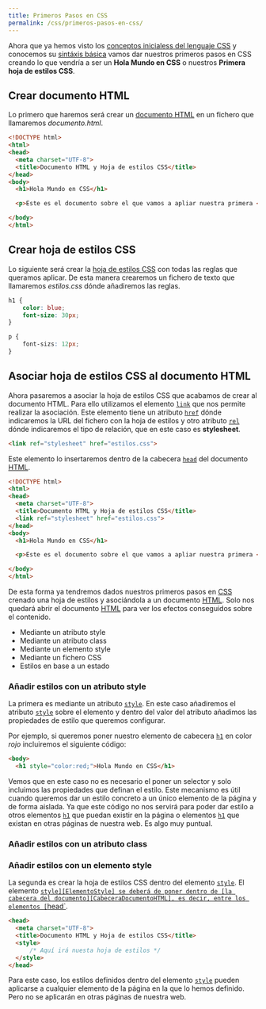 ```yaml
---
title: Primeros Pasos en CSS
permalink: /css/primeros-pasos-en-css/
---
```


Ahora que ya hemos visto los [conceptos inicialess del lenguaje CSS][QueEsCSS] y conocemos su [sintáxis básica][SintaxisBasica] vamos dar nuestros primeros pasos en CSS creando lo que vendría a ser un **Hola Mundo en CSS** o nuestros **Primera hoja de estilos CSS**.

## Crear documento HTML
Lo primero que haremos será crear un [documento HTML][DocumentoHTML] en un fichero que llamaremos *documento.html*.

~~~html
<!DOCTYPE html>
<html>
<head>
  <meta charset="UTF-8">
  <title>Documento HTML y Hoja de estilos CSS</title>
</head>
<body>
  <h1>Hola Mundo en CSS</h1>    

  <p>Este es el documento sobre el que vamos a apliar nuestra primera <em>hoja de estilos CSS.</em></p>

</body>
</html>
~~~

## Crear hoja de estilos CSS
Lo siguiente será crear la [hoja de estilos CSS][CSS] con todas las reglas que queramos aplicar. De esta manera crearemos un fichero de texto que llamaremos *estilos.css* dónde añadiremos las reglas.

~~~css
h1 {
    color: blue;
    font-size: 30px;
}

p {
    font-sizs: 12px;
}
~~~

## Asociar hoja de estilos CSS al documento HTML
Ahora pasaremos a asociar la hoja de estilos CSS que acabamos de crear al documento HTML. Para ello utilizamos el elemento [`link`][link] que nos permite realizar la asociación. Este elemento tiene un atributo [`href`][link.href] dónde indicaremos la URL del fichero con la hoja de estilos y otro atributo [`rel`][link.rel] dónde indicaremos el tipo de relación, que en este caso es **stylesheet**.

~~~html
<link ref="stylesheet" href="estilos.css">
~~~~

Este elemento lo insertaremos dentro de la cabecera [`head`][head] del documento [HTML][HTML].

~~~html
<!DOCTYPE html>
<html>
<head>
  <meta charset="UTF-8">
  <title>Documento HTML y Hoja de estilos CSS</title>
  <link ref="stylesheet" href="estilos.css">
</head>
<body>
  <h1>Hola Mundo en CSS</h1>    

  <p>Este es el documento sobre el que vamos a apliar nuestra primera <em>hoja de estilos CSS.</em></p>

</body>
</html>
~~~

De esta forma ya tendremos dados nuestros primeros pasos en [CSS][CSS] crenado una hoja de estilos y asociándola a un documento [HTML][HTML]. Solo nos quedará abrir el documento [HTML][HTML] para ver los efectos conseguidos sobre el contenido.






* Mediante un atributo style
* Mediante un atributo class
* Mediante un elemento style
* Mediante un fichero CSS
* Estilos en base a un estado

### Añadir estilos con un atributo style
La primera es mediante un atributo [`style`][AtributoStyle]. En este caso añadiremos el atributo [`style`][AtributoStyle] sobre el elemento y dentro del valor del atributo añadimos las propiedades de estilo que queremos configurar.

Por ejemplo, si queremos poner nuestro elemento de cabecera [`h1`][h1] en color *rojo* incluiremos el siguiente código:

~~~html
<body>
  <h1 style="color:red;">Hola Mundo en CSS</h1>   
~~~

Vemos que en este caso no es necesario el poner un selector y solo incluimos las propiedades que definan el estilo. Este mecanismo es útil cuando queremos dar un estilo concreto a un único elemento de la página y de forma aislada. Ya que este código no nos servirá para poder dar estilo a otros elementos [`h1`][h1] que puedan existir en la página o elementos [`h1`][h1] que existan en otras páginas de nuestra web. Es algo muy puntual.


### Añadir estilos con un atributo class


### Añadir estilos con un elemento style

La segunda es crear la hoja de estilos CSS dentro del elemento [`style`][ElementoStyle]. El elemento [`style][ElementoStyle] se deberá de poner dentro de [la cabecera del documento][CabeceraDocumentoHTML], es decir, entre los elementos [`head`][head].

~~~html
<head>
  <meta charset="UTF-8">
  <title>Documento HTML y Hoja de estilos CSS</title>
  <style>
      /* Aquí irá nuesta hoja de estilos */
  </style>
</head>
~~~

Para este caso, los estilos definidos dentro del elemento [`style`][ElementoStyle] pueden aplicarse a cualquier elemento de la página en la que lo hemos definido. Pero no se aplicarán en otras páginas de nuestra web.




[CSS]: {{site.url}}/css/
[HTML]: {{site.url}}/html/
[QueEsCSS]: {{site.url}}/css/que-es-css/
[SintaxisBasica]: {{site.url}}/css/sintaxis-css/
[DocumentoHTML]: {{site.url}}/html5/documento-html5/
[ElementoStyle]: https://w3api.com/HTML/style/
[head]: https://w3api.com/HTML/head/
[CabeceraDocumentoHTML]: https://www.manualweb.net/html/documento-html/#la-cabecera-del-documento
[AtributoStyle]: https://w3api.com/HTML/style/
[h1]: https://w3api.com/HTML/h1/
[link]: https://w3api.com/HTML/link/
[link.href]: https://w3api.com/HTML/link/href/
[link.rel]: https://w3api.com/HTML/link/rel/
